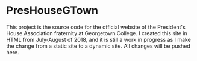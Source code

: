 # PresHouseGTown

This project is the source code for the official website of the President's House Association fraternity at Georgetown College. I created this site in HTML from July-August of 2018, and it is still a work in progress as I make the change from a static site to a dynamic site. All changes will be pushed here. 